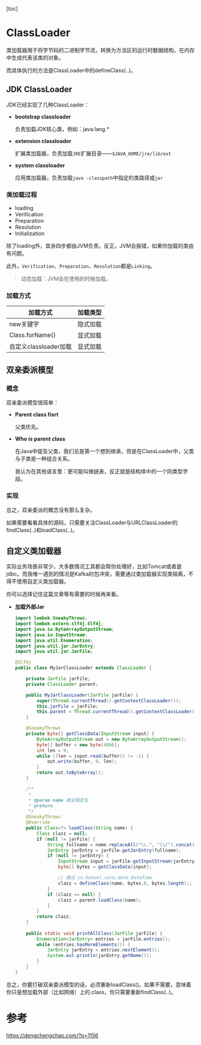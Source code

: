 [toc]

# ClassLoader

类加载器用于将字节码的二进制字节流，转换为方法区的运行时数据结构，在内存中生成代表该类的对象。

 而具体执行的方法是ClassLoader中的defineClass(..)。

## JDK ClassLoader

JDK已经实现了几种ClassLoader：

- **bootstrap classloader**

  负责加载JDK核心类，例如：java.lang.*

- **extension classloader**

  扩展类加载器，负责加载`JRE`扩展目录——`$JAVA_HOME/jre/lib/ext`

- **system classloader**

  应用类加载器，负责加载`java -classpath`中指定的类路径或`jar`

### 类加载过程

- loading
- Verification
- Preparation
- Resolution
- Initialization

除了loading外，其余四步都由JVM负责。反正，JVM会报错，如果你加载的类由有问题。

此外，`Verification`、`Preparation`、`Resolution`都是`Linking`。

> 动态加载：JVM会在使用的时候加载。

### 加载方式

| 加载方式              | 加载类型 |
| --------------------- | -------- |
| new关键字             | 隐式加载 |
| Class.forName()       | 显式加载 |
| 自定义classloader加载 | 显式加载 |

## 双亲委派模型

### 概念

双亲委派模型很简单：

- **Parent class fisrt**

  父类优先。

- **Who is parent class**

  在Java中提及父类，我们总是第一个想到继承，但是在ClassLoader中，父类与子类是一种组合关系。

  我认为在其他语言里：更可能叫做链表，反正就是结构体中的一个同类型字段。

### 实现

总之，双亲委派的概念没有那么复杂。

如果需要看看具体的源码，只需要关注ClassLoader与URLClassLoader的findClass(..)和loadClass(..)。

## 自定义类加载器

实际业务场景非常少，大多数情况工具都会帮你处理好，比如Tomcat或者是jdbc。而我唯一遇到的情况是Kafka的包冲突，需要通过类加载器实现类隔离，不得不使用自定义类加载器。

你可以选择记住这篇文章等有需要的时候再来看。

- **加载外部Jar**

  ``` java
  import lombok.SneakyThrows;
  import lombok.extern.slf4j.Slf4j;
  import java.io.ByteArrayOutputStream;
  import java.io.InputStream;
  import java.util.Enumeration;
  import java.util.jar.JarEntry;
  import java.util.jar.JarFile;
  
  @Slf4j
  public class MyJarClassLoader extends ClassLoader {
  
      private JarFile jarFile;
      private ClassLoader parent;
  
      public MyJarClassLoader(JarFile jarFile) {
          super(Thread.currentThread().getContextClassLoader());
          this.jarFile = jarFile;
          this.parent = Thread.currentThread().getContextClassLoader();
      }
  
      @SneakyThrows
      private byte[] getClassData(InputStream input) {
          ByteArrayOutputStream out = new ByteArrayOutputStream();
          byte[] buffer = new byte[4096];
          int len = 0;
          while ((len = input.read(buffer)) != -1) {
              out.write(buffer, 0, len);
          }
          return out.toByteArray();
      }
  
      /**
       *
       * @param name 类全限定名
       * @return
       */
      @SneakyThrows
      @Override
      public Class<?> loadClass(String name) {
          Class clazz = null;
          if (null != jarFile) {
              String fullname = name.replaceAll("\\.", "\\/").concat(".class");
              JarEntry jarEntry = jarFile.getJarEntry(fullname);
              if (null != jarEntry) {
                  InputStream input = jarFile.getInputStream(jarEntry);
                  byte[] bytes = getClassData(input);
  
                  // 格式 cn.hutool.core.date.DateTime
                  clazz = defineClass(name, bytes,0, bytes.length);;
              }
              if (clazz == null) {
                  clazz = parent.loadClass(name);
              }
          }
          return clazz;
      }
      
      public static void printAllClass(JarFile jarFile) {
          Enumeration<JarEntry> entries = jarFile.entries();
          while (entries.hasMoreElements()) {
              JarEntry jarEntry = entries.nextElement();
              System.out.println(jarEntry.getName());
          }
      }
  }
  ```

总之，你要打破双亲委派模型的话，必须重新loadClass()。如果不需要，意味着你只是想加载外部（比如网络）上的.class，你只需要重新findClass(..)。

# 参考

https://dengchengchao.com/?p=1156